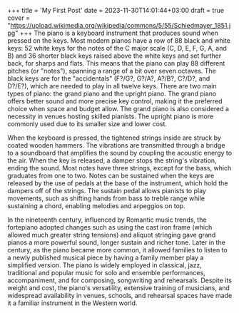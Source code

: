 +++
title = 'My First Post'
date = 2023-11-30T14:01:44+03:00
draft = true
cover = "https://upload.wikimedia.org/wikipedia/commons/5/55/Schiedmayer_1851.jpg"
+++
The piano is a keyboard instrument that produces sound when pressed on the keys. Most modern pianos have a row of 88 black and white keys: 52 white keys for the notes of the C major scale (C, D, E, F, G, A, and B) and 36 shorter black keys raised above the white keys and set further back, for sharps and flats. This means that the piano can play 88 different pitches (or "notes"), spanning a range of a bit over seven octaves. The black keys are for the "accidentals" (F?/G?, G?/A?, A?/B?, C?/D?, and D?/E?), which are needed to play in all twelve keys.
There are two main types of piano: the grand piano and the upright piano. The grand piano offers better sound and more precise key control, making it the preferred choice when space and budget allow. The grand piano is also considered a necessity in venues hosting skilled pianists. The upright piano is more commonly used due to its smaller size and lower cost.

When the keyboard is pressed, the tightened strings inside are struck by coated wooden hammers. The vibrations are transmitted through a bridge to a soundboard that amplifies the sound by coupling the acoustic energy to the air. When the key is released, a damper stops the string's vibration, ending the sound. Most notes have three strings, except for the bass, which graduates from one to two. Notes can be sustained when the keys are released by the use of pedals at the base of the instrument, which hold the dampers off of the strings. The sustain pedal allows pianists to play movements, such as shifting hands from bass to treble range while sustaining a chord, enabling melodies and arpeggios on top.

In the nineteenth century, influenced by Romantic music trends, the fortepiano adopted changes such as using the cast iron frame (which allowed much greater string tensions) and aliquot stringing gave grand pianos a more powerful sound, longer sustain and richer tone. Later in the century, as the piano became more common, it allowed families to listen to a newly published musical piece by having a family member play a simplified version. The piano is widely employed in classical, jazz, traditional and popular music for solo and ensemble performances, accompaniment, and for composing, songwriting and rehearsals. Despite its weight and cost, the piano's versatility, extensive training of musicians, and widespread availability in venues, schools, and rehearsal spaces have made it a familiar instrument in the Western world.